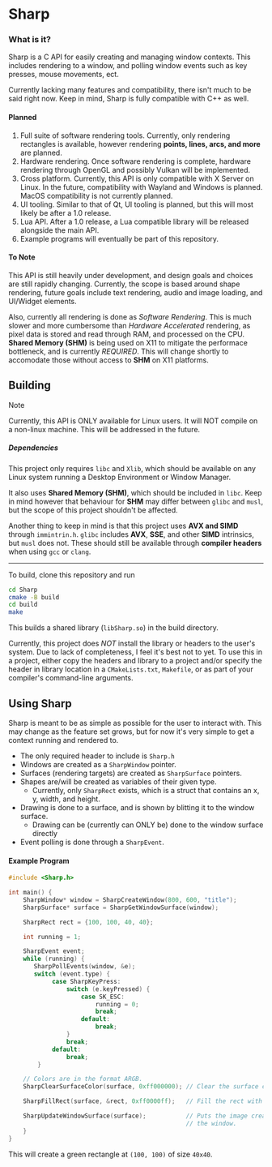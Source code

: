 # Sharp

### What is it?

Sharp is a C API for easily creating and managing window contexts. This includes rendering to a window, and polling window events such as key presses, mouse movements, ect.

Currently lacking many features and compatibility, there isn't much to be said right now. Keep in mind, Sharp is fully compatible with C++ as well.

#### Planned

1. Full suite of software rendering tools. Currently, only rendering rectangles is available, however rendering **points, lines, arcs, and more** are planned.
2. Hardware rendering. Once software rendering is complete, hardware rendering through OpenGL and possibly Vulkan will be implemented.
3. Cross platform. Currently, this API is only compatible with X Server on Linux. In the future, compatibility with Wayland and Windows is planned. MacOS compatibility is not currently planned.
4. UI tooling. Similar to that of Qt, UI tooling is planned, but this will most likely be after a 1.0 release.
5. Lua API. After a 1.0 release, a Lua compatible library will be released alongside the main API.
6. Example programs will eventually be part of this repository.

#### To Note

This API is still heavily under development, and design goals and choices are still rapidly changing. Currently, the scope is based around shape rendering, future goals include text rendering, audio and image loading, and UI/Widget elements.

Also, currently all rendering is done as _Software Rendering_. This is much slower and more cumbersome than _Hardware Accelerated_ rendering, as pixel data is stored and read through RAM, and processed on the CPU.
**Shared Memory (SHM)** is being used on X11 to mitigate the performace bottleneck, and is currently _REQUIRED_. This will change shortly to accomodate those without access to **SHM** on X11 platforms.

## Building

> [!NOTE]
> Currently, this API is ONLY available for Linux users. It will NOT compile on a non-linux machine. This will be addressed in the future.

##### Dependencies

This project only requires `libc` and `Xlib`, which should be available on any Linux system running a Desktop Environment or Window Manager.

It also uses **Shared Memory (SHM)**, which should be included in `libc`.
Keep in mind however that behaviour for **SHM** may differ between `glibc` and `musl`, but the scope of this project shouldn't be affected.

Another thing to keep in mind is that this project uses **AVX and SIMD** through `immintrin.h`. `glibc` includes **AVX**, **SSE**, and other **SIMD** intrinsics, but `musl` does not.
These should still be available through **compiler headers** when using `gcc` or `clang`.

---

To build, clone this repository and run

```bash
cd Sharp
cmake -B build
cd build
make
```

This builds a shared library (`libSharp.so`) in the build directory.

Currently, this project does _NOT_ install the library or headers to the user's system. Due to lack of completeness, I feel it's best not to yet. To use this in a project, either copy the headers and library to a project and/or specify the header in library location in a `CMakeLists.txt`, `Makefile`, or as part of your compiler's command-line arguments.

## Using Sharp

Sharp is meant to be as simple as possible for the user to interact with. This may change as the feature set grows, but for now it's very simple to get a context running and rendered to.

- The only required header to include is `Sharp.h`
- Windows are created as a `SharpWindow` pointer.
- Surfaces (rendering targets) are created as `SharpSurface` pointers.
- Shapes are/will be created as variables of their given type.
  - Currently, only `SharpRect` exists, which is a struct that contains an x, y, width, and height.
- Drawing is done to a surface, and is shown by blitting it to the window surface.
  - Drawing can be (currently can ONLY be) done to the window surface directly
- Event polling is done through a `SharpEvent`.

#### Example Program

```C
#include <Sharp.h>

int main() {
    SharpWindow* window = SharpCreateWindow(800, 600, "title");
    SharpSurface* surface = SharpGetWindowSurface(window);

    SharpRect rect = {100, 100, 40, 40};

    int running = 1;

    SharpEvent event;
    while (running) {
       SharpPollEvents(window, &e);
       switch (event.type) {
            case SharpKeyPress:
                switch (e.keyPressed) {
                    case SK_ESC:
                        running = 0;
                        break;
                    default:
                        break;
                }
                break;
            default:
                break;
        }

    // Colors are in the format ARGB.
    SharpClearSurfaceColor(surface, 0xff000000); // Clear the surface color to Black.

    SharpFillRect(surface, &rect, 0xff0000ff);   // Fill the rect with Green.

    SharpUpdateWindowSurface(surface);           // Puts the image created on the surface to
                                                 // the window.
    }
}
```

This will create a green rectangle at `(100, 100)` of size `40x40`.
